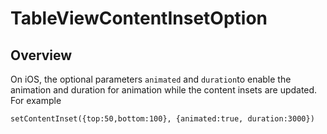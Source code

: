 # TableViewContentInsetOption

<ProxySummary/>

## Overview

On iOS, the optional parameters `animated` and `duration`to enable the animation and duration
for animation while the content insets are updated. For example

    setContentInset({top:50,bottom:100}, {animated:true, duration:3000})

<ApiDocs/>
